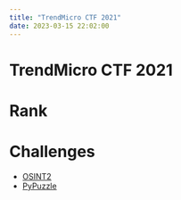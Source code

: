 ```yaml
---
title: "TrendMicro CTF 2021"
date: 2023-03-15 22:02:00
---
```


# TrendMicro CTF 2021


# Rank


# Challenges

- [OSINT2](./trendmicro-2021-osint2-400)
- [PyPuzzle](./trendmirco-2021-rev-1-100-PyPuzzle)